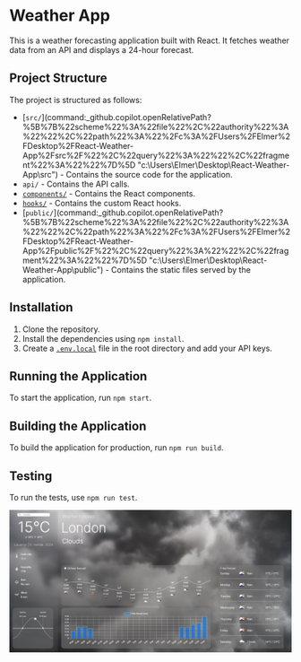 # Weather App

This is a weather forecasting application built with React. It fetches weather data from an API and displays a 24-hour forecast.

## Project Structure

The project is structured as follows:

- [`src/`](command:_github.copilot.openRelativePath?%5B%7B%22scheme%22%3A%22file%22%2C%22authority%22%3A%22%22%2C%22path%22%3A%22%2Fc%3A%2FUsers%2FElmer%2FDesktop%2FReact-Weather-App%2Fsrc%2F%22%2C%22query%22%3A%22%22%2C%22fragment%22%3A%22%22%7D%5D "c:\Users\Elmer\Desktop\React-Weather-App\src\") - Contains the source code for the application.
- `api/` - Contains the API calls.
- [`components/`](command:_github.copilot.openSymbolFromReferences?%5B%7B%22%24mid%22%3A1%2C%22path%22%3A%22%2Fc%3A%2FUsers%2FElmer%2FDesktop%2FReact-Weather-App%2Fsrc%2Fcomponents%2FMainLayout%2FRainChart.jsx%22%2C%22scheme%22%3A%22file%22%7D%2C%7B%22line%22%3A0%2C%22character%22%3A0%7D%5D "src/components/MainLayout/RainChart.jsx") - Contains the React components.
- [`hooks/`](command:_github.copilot.openSymbolFromReferences?%5B%7B%22%24mid%22%3A1%2C%22path%22%3A%22%2Fc%3A%2FUsers%2FElmer%2FDesktop%2FReact-Weather-App%2Fsrc%2Fhooks%2FuseWeatherData.js%22%2C%22scheme%22%3A%22file%22%7D%2C%7B%22line%22%3A0%2C%22character%22%3A0%7D%5D "src/hooks/useWeatherData.js") - Contains the custom React hooks.
- [`public/`](command:_github.copilot.openRelativePath?%5B%7B%22scheme%22%3A%22file%22%2C%22authority%22%3A%22%22%2C%22path%22%3A%22%2Fc%3A%2FUsers%2FElmer%2FDesktop%2FReact-Weather-App%2Fpublic%2F%22%2C%22query%22%3A%22%22%2C%22fragment%22%3A%22%22%7D%5D "c:\Users\Elmer\Desktop\React-Weather-App\public\") - Contains the static files served by the application.

## Installation

1. Clone the repository.
2. Install the dependencies using `npm install`.
3. Create a [`.env.local`](command:_github.copilot.openRelativePath?%5B%7B%22scheme%22%3A%22file%22%2C%22authority%22%3A%22%22%2C%22path%22%3A%22%2Fc%3A%2FUsers%2FElmer%2FDesktop%2FReact-Weather-App%2F.env.local%22%2C%22query%22%3A%22%22%2C%22fragment%22%3A%22%22%7D%5D "c:\Users\Elmer\Desktop\React-Weather-App\.env.local") file in the root directory and add your API keys.

## Running the Application

To start the application, run `npm start`.

## Building the Application

To build the application for production, run `npm run build`.

## Testing

To run the tests, use `npm run test`.

![App Picture](src/assets/AppPicture.JPG)
